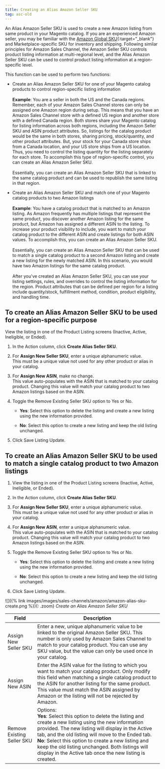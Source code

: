 ```yaml
---
title: Creating an Alias Amazon Seller SKU
tag: asc-old
---
```



An Alias Amazon Seller SKU is used to create a new Amazon listing from same product in your Magento catalog. If you are an experienced Amazon seller, you may be familiar with the [Amazon Global SKU][1]{:target="_blank"} and Marketplace-specific SKU for inventory and shipping. Following similar principles for Amazon Sales Channel, the Amazon Seller SKU controls product listing information at multi-regional level, and the Alias Amazon Seller SKU can be used to control product listing information at a region-specific level.

This function can be used to perform two functions:

- Create an Alias Amazon Seller SKU for one of your Magento catalog products to control region-specific listing information<br />
<br />**Example**: You are a seller in both the US and the Canada regions. Remember, each of your Amazon Sales Channel stores can only be assigned one Amazon region during setup. This means that you have an Amazon Sales Channel store with a defined US region and another store with a defined Canada region. Both stores share your Magento catalog for listing information across both regions, including the Amazon Seller SKU and ASIN product attributes. So, listings for the catalog product would be the same in both stores, sharing pricing, stock/quantity, and other product attributes. But, your stock for your Canada store ships from a Canada location, and your US store ships from a US location. Thus, you need to control the listing quantity for the listing separately for each store. To accomplish this type of region-specific control, you can create an Alias Amazon Seller SKU.<br />
<br />Essentially, you can create an Alias Amazon Seller SKU that is linked to the same catalog product and can be used to republish the same listing in that region.

- Create an Alias Amazon Seller SKU and match one of your Magento catalog products to two Amazon listings<br />
<br />**Example**: You have a catalog product that is matched to an Amazon listing. As Amazon frequently has multiple listings that represent the same product, you discover another Amazon listing for the same product, but Amazon has assigned a different ASIN to the listing. To increase your product visibility to include, you want to match your catalog product to the different ASIN and create listings for both ASIN values. To accomplish this, you can create an Alias Amazon Seller SKU.<br />
<br />Essentially, you can create an Alias Amazon Seller SKU that can be used to match a single catalog product to a second Amazon listing and create a new listing for the newly matched ASIN. In this scenario, you would have two Amazon listings for the same catalog product.<br />
<br />After you've created an Alias Amazon Seller SKU, you can use your listing settings, rules, and overrides to control the listing information for the region. Product attributes that can be defined per region for a listing include quantity/stock, fulfillment method, condition, product eligibility, and handling time.

## To create an Alias Amazon Seller SKU to be used for a region-specific purpose

View the listing in one of the Product Listing screens (Inactive, Active, Ineligible, or Ended).

1. In the Action column, click **Create Alias Seller SKU**.

1. For **Assign New Seller SKU**, enter a unique alphanumeric value.
<br />This must be a unique value not used for any other product or alias in your catalog.

1. For **Assign New ASIN**, make no change.
<br />This value auto-populates with the ASIN that is matched to your catalog product. Changing this value will match your catalog product to two Amazon listings based on the ASIN.

1. Toggle the Remove Existing Seller SKU option to Yes or No.

    - **Yes**: Select this option to delete the listing and create a new listing using the new information provided.

    - **No**: Select this option to create a new listing and keep the old listing unchanged.

1. Click <span class="btn">Save Listing Update</span>.

## To create an Alias Amazon Seller SKU to be used to match a single catalog product to two Amazon listings

1. View the listing in one of the Product Listing screens (Inactive, Active, Ineligible, or Ended).

1. In the Action column, click **Create Alias Seller SKU**.

1. For **Assign New Seller SKU**, enter a unique alphanumeric value.
<br />This must be a unique value not used for any other product or alias in your catalog.

1. For **Assign New ASIN**, enter a unique alphanumeric value.
<br />This value auto-populates with the ASIN that is matched to your catalog product. Changing this value will match your catalog product to two Amazon listings based on the ASIN.

1. Toggle the Remove Existing Seller SKU option to Yes or No.

    - **Yes**: Select this option to delete the listing and create a new listing using the new information provided.

    - **No**: Select this option to create a new listing and keep the old listing unchanged.

1. Click <span class="btn">Save Listing Update</span>.

![]({% link images/images/sales-channels/amazon/amazon-alias-sku-create.png %}){: .zoom}
_Create an Alias Amazon Seller SKU_

|Field|Description|
|--- |--- |
|Assign New Seller SKU|Enter a new, unique alphanumeric value to be linked to the original Amazon Seller SKU. This number is only used by Amazon Sales Channel to match to your catalog product. You can use any SKU value, but the value can only be used once in your catalog. |
|Assign New ASIN|Enter the ASIN value for the listing to which you want to match your catalog product. Only modify this field when matching a single catalog product to the ASIN for another listing for the same product. This value must match the ASIN assigned by Amazon or the listing will not be rejected by Amazon. |
|Remove Existing Seller SKU|Options:<br/>**Yes**: Select this option to delete the listing and create a new listing using the new information provided. The new listing will display in the Active tab, and the old listing will move to the Ended tab.<br/>**No**: Select this option to create a new listing and keep the old listing unchanged. Both listings will display in the Active tab once the new listing is created. |

[1]: https://sellercentral.amazon.com/gp/help/external/help.html?itemID=201394090&amp;language=en_US&amp;ref=efph_201394090_cont_G201062890
